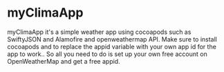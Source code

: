 # myClimaApp 

myClimaApp it's a simple weather app using cocoapods such as SwiftyJSON and Alamofire and openweathermap API. 
Make sure to install cocoapods and to replace the appid variable with your own app id for the app to work..
So all you need to do is set up your own free account on OpenWeatherMap and get a free appid.

